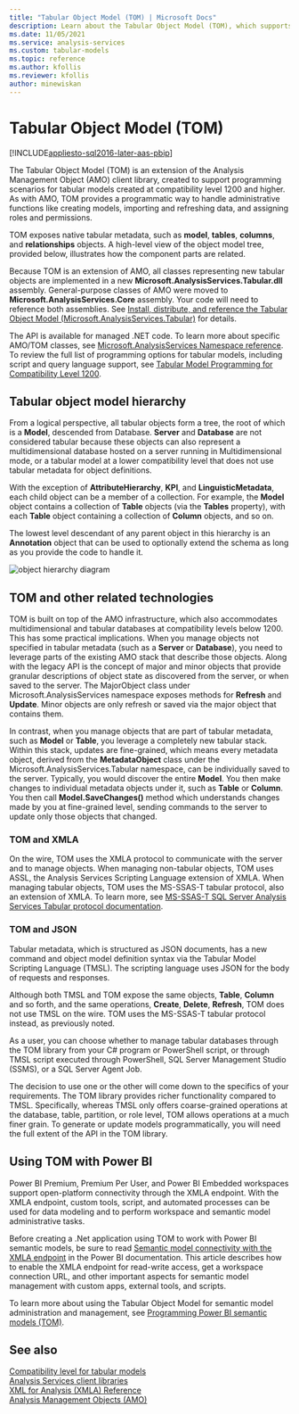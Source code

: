 ```yaml
---
title: "Tabular Object Model (TOM) | Microsoft Docs"
description: Learn about the Tabular Object Model (TOM), which supports programming for tabular models created at compatibility level 1200 and higher.
ms.date: 11/05/2021
ms.service: analysis-services
ms.custom: tabular-models
ms.topic: reference
ms.author: kfollis
ms.reviewer: kfollis
author: minewiskan
---
```

# Tabular Object Model (TOM)

[!INCLUDE[appliesto-sql2016-later-aas-pbip](../includes/appliesto-sql2016-later-aas-pbip.md)]

The Tabular Object Model (TOM) is an extension of the Analysis Management Object (AMO) client library, created to support programming scenarios for tabular models created at compatibility level 1200 and higher. As with AMO, TOM provides a programmatic way to handle administrative functions like creating models, importing and refreshing data, and assigning roles and permissions.
  
TOM exposes native tabular metadata, such as **model**, **tables**, **columns**, and **relationships** objects. A high-level view of the object model tree, provided below, illustrates how the component parts are related.
  
Because TOM is an extension of AMO, all classes representing new tabular objects are implemented in a new **Microsoft.AnalysisServices.Tabular.dll** assembly. General-purpose classes of AMO were moved to **Microsoft.AnalysisServices.Core** assembly. Your code will need to reference both assemblies.
See [Install, distribute, and reference the Tabular Object Model &#40;Microsoft.AnalysisServices.Tabular&#41;](install-distribute-and-reference-the-tabular-object-model.md) for details.  
  
The API is available for managed .NET code. To learn more about specific AMO/TOM classes, see [Microsoft.AnalysisServices Namespace reference](/dotnet/api/microsoft.analysisservices). To review the full list of programming options for tabular models, including script and query language support, see [Tabular Model Programming for Compatibility Level 1200](../tabular-models/tabular-model-programming-for-compatibility-level-1200.md).  
  
## Tabular object model hierarchy

 From a logical perspective, all tabular objects form a tree, the root of which is a **Model**, descended from Database. **Server** and **Database** are not considered tabular because these objects can also represent a multidimensional database hosted on a server running in Multidimensional mode, or a tabular model at a lower compatibility level that does not use tabular metadata for object definitions.
  
 With the exception of **AttributeHierarchy**, **KPI**, and **LinguisticMetadata**, each child object can be a member of a collection. For example, the **Model** object contains a collection of **Table** objects (via the **Tables** property), with each **Table** object containing a collection of **Column** objects, and so on.  
  
 The lowest level descendant of any parent object in this hierarchy is an **Annotation** object that can be used to optionally extend the schema as long as you provide the code to handle it.  
  
 ![object hierarchy diagram](media/ssastomobjectmodeldiagram.png "object hierarchy diagram")  

## TOM and other related technologies

TOM is built on top of the AMO infrastructure, which also accommodates multidimensional and tabular databases at compatibility levels below 1200. This has some practical implications. When you manage objects not specified in tabular metadata (such as a **Server** or **Database**), you need to leverage parts of the existing AMO stack that describe those objects. Along with the legacy API is the concept of major and minor objects that provide granular descriptions of object state as discovered from the server, or when saved to the server. The MajorObject class under Microsoft.AnalysisServices namespace exposes methods for **Refresh** and **Update**. Minor objects are only refresh or saved via the major object that contains them.

In contrast, when you manage objects that are part of tabular metadata, such as **Model** or **Table**, you leverage a completely new tabular stack. Within this stack, updates are fine-grained, which means every metadata object, derived from the **MetadataObject** class under the Microsoft.AnalysisServices.Tabular namespace, can be individually saved to the server. Typically, you would discover the entire **Model**. You then make changes to individual metadata objects under it, such as **Table** or **Column**. You then call **Model.SaveChanges()** method which understands changes made by you at fine-grained level, sending commands to the server to update only those objects that changed.

### TOM and XMLA

On the wire, TOM uses the XMLA protocol to communicate with the server and to manage objects. When managing non-tabular objects, TOM uses ASSL, the Analysis Services Scripting Language extension of XMLA. When managing tabular objects, TOM uses the MS-SSAS-T tabular protocol, also an extension of XMLA. To learn more, see [MS-SSAS-T SQL Server Analysis Services Tabular protocol documentation](/openspecs/sql_server_protocols/ms-ssas-t/f85cd3b9-690c-4bc7-a1f0-a854d7daecd8).

### TOM and JSON

Tabular metadata, which is structured as JSON documents, has a new command and object model definition syntax via the Tabular Model Scripting Language (TMSL). The scripting language uses JSON for the body of requests and responses.

Although both TMSL and TOM expose the same objects, **Table**, **Column** and so forth, and the same operations, **Create**, **Delete**, **Refresh**, TOM does not use TMSL on the wire. TOM uses the MS-SSAS-T tabular protocol instead, as previously noted.

As a user, you can choose whether to manage tabular databases through the TOM library from your C# program or PowerShell script, or through TMSL script executed through PowerShell, SQL Server Management Studio (SSMS), or a SQL Server Agent Job.

The decision to use one or the other will come down to the specifics of your requirements. The TOM library provides richer functionality compared to TMSL. Specifically, whereas TMSL only offers coarse-grained operations at the database, table, partition, or role level, TOM allows operations at a much finer grain. To generate or update models programmatically, you will need the full extent of the API in the TOM library.

## Using TOM with Power BI

Power BI Premium, Premium Per User, and Power BI Embedded workspaces support open-platform connectivity through the XMLA endpoint. With the XMLA endpoint, custom tools, script, and automated processes can be used for data modeling and to perform workspace and semantic model administrative tasks.

Before creating a .Net application using TOM to work with Power BI semantic models, be sure to read [Semantic model connectivity with the XMLA endpoint](/power-bi/admin/service-premium-connect-tools) in the Power BI documentation. This article describes how to enable the XMLA endpoint for read-write access, get a workspace connection URL, and other important aspects for semantic model management with custom apps, external tools, and scripts.  

To learn more about using the Tabular Object Model for semantic model administration and management, see [Programming Power BI semantic models (TOM)](tom-pbi-datasets.md).

## See also

[Compatibility level for tabular models](../tabular-models/compatibility-level-for-tabular-models-in-analysis-services.md)  
[Analysis Services client libraries](../client-libraries.md)  
[XML for Analysis (XMLA) Reference](../xmla/xml-for-analysis-xmla-reference.md)  
[Analysis Management Objects (AMO)](../amo/developing-with-analysis-management-objects-amo.md)

